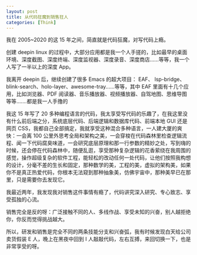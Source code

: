 ```yaml
---
layout: post
title: 从代码狂魔到销售狂人
categories: [Think]
---
```


我在 2005~2020 的这 15 年之间，简直就是代码狂魔，对写代码上瘾。

创建 deepin linux 的过程中，大部分应用都是我一个人手搓的，比如最早的桌面环境、深度截图、深度终端、深度监视器、深度录音、深度商店......等等，我一个人写了一半以上的深度 App。

我离开 deepin 后，继续创建了很多 Emacs 的超大项目： EAF、 lsp-bridge、blink-search、holo-layer、awesome-tray......等等，其中 EAF 里面有十几个应用，比如浏览器、PDF 阅读器、音乐播放器、视频播放器、自驾地图、思维导图等等.......都是我一人手撸的

我这 15 年写了 20 多种编程语言的代码，我太享受写代码的乐趣了，在我这里没有什么前后端之分，系统底层代码、后端逻辑和数据库代码、前端本地 GUI 还是网页 CSS，我都自己全部搞定，我就享受这种混合多种语言，一人建大厦的爽快：一会离 100 公里外思考全局和架构之美，一会穿梭在代码森林里检查逻辑流程、闻一下代码腐臭味道，一会研究底层原理和那一行参数的精妙之处，写到嗨的时候，还会停在代码森林中，随便乱逛，享受那种复杂逻辑的花香萦绕在我周围的感觉，操作超级复杂的软件工程，能轻松的改动任何一处代码，让他们按照我构想的设计，分毫不差的生长和固定，那种数学的美，工程的美，虚拟的架构美，如果你不是真正热爱代码，你根本无法窥到那种抽象美，仿佛宇宙中，那种美早已在那里，只是需要你去发现它。

我最近两年，我发现我对销售这件事情有瘾了，代码讲究深入研究、专心致志、享受孤独的心流。

销售完全是反的呀：广泛接触不同的人、多线作战、享受未知的兴奋，别人越拒绝你，你反而觉得挑战越大。

所以，研发和销售是完全不同的两条技能分支和兴奋弧，我有时候发现白天给公司卖货假装 E 人，晚上在黑夜中回到 I 人敲敲代码，左右互搏，来回切换一下，也是非常享受的呀。


